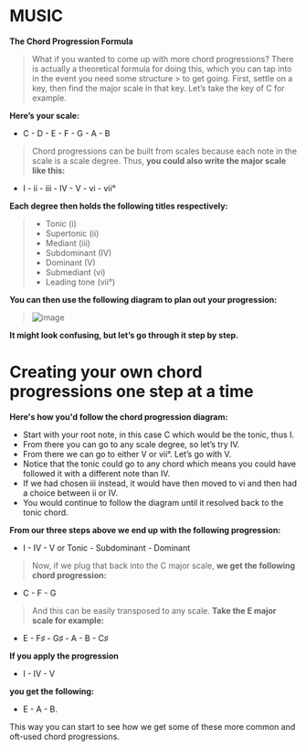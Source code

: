 # MUSIC

**The Chord Progression Formula**

> What if you wanted to come up with more chord progressions? There is actually a theoretical formula for doing this, which you can tap into in the event you need some structure > to get going. First, settle on a key, then find the major scale in that key. Let’s take the key of C for example.

**Here’s your scale:**
* C - D - E - F - G - A - B

> Chord progressions can be built from scales because each note in the scale is a scale degree. Thus, 
> **you could also write the major scale like this:**
* I - ii - iii - IV - V - vi - vii°

**Each degree then holds the following titles respectively:**
> * Tonic (i)
> * Supertonic (ii)
> * Mediant (iii)
> * Subdominant (IV)
> * Dominant (V)
> * Submediant (vi)
> * Leading tone (vii°)

**You can then use the following diagram to plan out your progression:**
> ![image](https://user-images.githubusercontent.com/90065760/143668548-197c6fb6-9dbe-4819-82e2-790f7990d268.png)

**It might look confusing, but let’s go through it step by step.**

# Creating your own chord progressions one step at a time
**Here's how you'd follow the chord progression diagram:**
* Start with your root note, in this case C which would be the tonic, thus I.
* From there you can go to any scale degree, so let’s try IV.
* From there we can go to either V or vii°. Let’s go with V.
* Notice that the tonic could go to any chord which means you could have followed it with a different note than IV. 
* If we had chosen iii instead, it would have then moved to vi and then had a choice between ii or IV.
* You would continue to follow the diagram until it resolved back to the tonic chord. 

**From our three steps above we end up with the following progression:**
* I - IV - V or Tonic - Subdominant - Dominant

> Now, if we plug that back into the C major scale, 
**we get the following chord progression:**
* C - F - G

> And this can be easily transposed to any scale. 
**Take the E major scale for example:**
* E - F♯ - G♯ - A - B - C♯

**If you apply the progression**
* I - IV - V 

**you get the following:** 
* E - A - B.

This way you can start to see how we get some of these more common and oft-used chord progressions.
